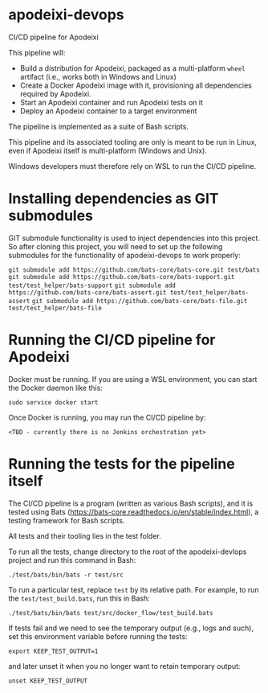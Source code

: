 # apodeixi-devops
CI/CD pipeline for Apodeixi

This pipeline will:

* Build a distribution for Apodeixi, packaged as a multi-platform `wheel` artifact (i.e., works both in Windows and Linux)
* Create a Docker Apodeixi image with it, provisioning all
  dependencies required by Apodeixi.
* Start an Apodeixi container and run Apodeixi tests on it
* Deploy an Apodeixi container to a target environment

The pipeline is implemented as a suite of Bash scripts.

This pipeline and its associated tooling are only is meant to be run in Linux, even if Apodeixi itself is 
multi-platform (Windows and Unix).

Windows developers must therefore rely on WSL to run the CI/CD pipeline.

# Installing dependencies as GIT submodules

GIT submodule functionality is used to inject dependencies into this project. So after cloning this project, you will
need to set up the following submodules for the functionality of apodeixi-devops to work properly:

`git submodule add https://github.com/bats-core/bats-core.git test/bats`
`git submodule add https://github.com/bats-core/bats-support.git test/test_helper/bats-support`
`git submodule add https://github.com/bats-core/bats-assert.git test/test_helper/bats-assert`
`git submodule add https://github.com/bats-core/bats-file.git test/test_helper/bats-file`

# Running the CI/CD pipeline for Apodeixi

Docker must be running. If you are using a WSL environment, you can start the Docker daemon like this:

`sudo service docker start`

Once Docker is running, you may run the CI/CD pipeline by:

`<TBD - currently there is no Jenkins orchestration yet>`

# Running the tests for the pipeline itself

The CI/CD pipeline is a program (written as various Bash scripts), and it is tested using Bats (https://bats-core.readthedocs.io/en/stable/index.html), a testing framework for Bash scripts.

All tests and their tooling lies in the test folder.

To run all the tests, change directory to the root of the apodeixi-devlops project and run this command in Bash:

`./test/bats/bin/bats -r test/src`

To run a particular test, replace `test` by its relative path. For example, to run the `test/test_build.bats`,
run this in Bash:

`./test/bats/bin/bats test/src/docker_flow/test_build.bats`

If tests fail and we need to see the temporary output (e.g., logs and such), set this environment variable before running
the tests:

`export KEEP_TEST_OUTPUT=1`

and later unset it when you no longer want to retain temporary output:

`unset KEEP_TEST_OUTPUT`


